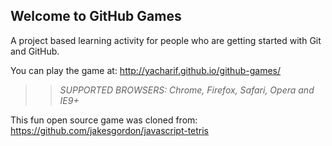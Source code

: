 ## Welcome to GitHub Games

A project based learning activity for people who are getting started with Git and GitHub.

You can play the game at: http://yacharif.github.io/github-games/

>> _*SUPPORTED BROWSERS*: Chrome, Firefox, Safari, Opera and IE9+_

This fun open source game was cloned from: https://github.com/jakesgordon/javascript-tetris
